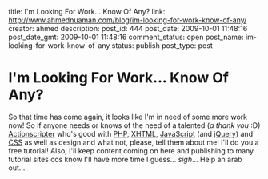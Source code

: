 title: I'm Looking For Work... Know Of Any?
link: http://www.ahmednuaman.com/blog/im-looking-for-work-know-of-any/
creator: ahmed
description: 
post_id: 444
post_date: 2009-10-01 11:48:16
post_date_gmt: 2009-10-01 11:48:16
comment_status: open
post_name: im-looking-for-work-know-of-any
status: publish
post_type: post

# I'm Looking For Work... Know Of Any?

So that time has come again, it looks like I'm in need of some more work now! So if anyone needs or knows of the need of a talented (_a thank you_ :D) [Actionscripter](/blog/?s=actionscript) who's good with [PHP](/blog/s?=php), [XHTML](/blog/s?=xml), [JavaScript](/blog/s?=javascript) (and [jQuery](/blog/s?=jquery)) and [CSS](/blog/s?=css) as well as design and what not, please, tell them about me! I'll do you a free tutorial! Also, I'll keep content coming on here and publishing to many tutorial sites cos know I'll have more time I guess... *sigh*... Help an arab out...